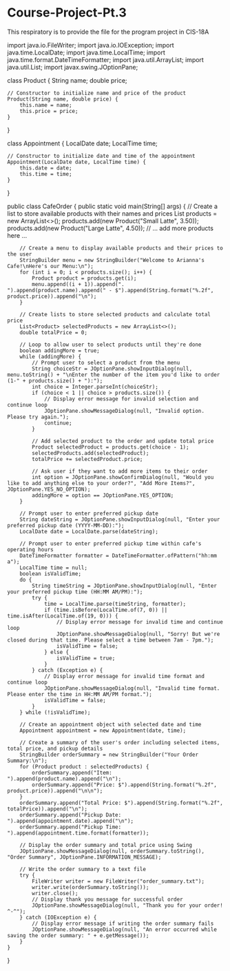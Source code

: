 # Course-Project-Pt.3
This respiratory is to provide the file for the program project in CIS-18A


import java.io.FileWriter;
import java.io.IOException;
import java.time.LocalDate;
import java.time.LocalTime;
import java.time.format.DateTimeFormatter;
import java.util.ArrayList;
import java.util.List;
import javax.swing.JOptionPane;

class Product {
    String name;
    double price;

    // Constructor to initialize name and price of the product
    Product(String name, double price) {
        this.name = name;
        this.price = price;
    }
}

class Appointment {
    LocalDate date;
    LocalTime time;

    // Constructor to initialize date and time of the appointment
    Appointment(LocalDate date, LocalTime time) {
        this.date = date;
        this.time = time;
    }
}

public class CafeOrder {
    public static void main(String[] args) {
        // Create a list to store available products with their names and prices
        List<Product> products = new ArrayList<>();
        products.add(new Product("Small Latte", 3.50));
        products.add(new Product("Large Latte", 4.50));
        // ... add more products here ...

        // Create a menu to display available products and their prices to the user
        StringBuilder menu = new StringBuilder("Welcome to Arianna's Cafe!\nHere's our Menu:\n");
        for (int i = 0; i < products.size(); i++) {
            Product product = products.get(i);
            menu.append((i + 1)).append(". ").append(product.name).append(" - $").append(String.format("%.2f", product.price)).append("\n");
        }

        // Create lists to store selected products and calculate total price
        List<Product> selectedProducts = new ArrayList<>();
        double totalPrice = 0;

        // Loop to allow user to select products until they're done
        boolean addingMore = true;
        while (addingMore) {
            // Prompt user to select a product from the menu
            String choiceStr = JOptionPane.showInputDialog(null, menu.toString() + "\nEnter the number of the item you'd like to order (1-" + products.size() + "):");
            int choice = Integer.parseInt(choiceStr);
            if (choice < 1 || choice > products.size()) {
                // Display error message for invalid selection and continue loop
                JOptionPane.showMessageDialog(null, "Invalid option. Please try again.");
                continue;
            }

            // Add selected product to the order and update total price
            Product selectedProduct = products.get(choice - 1);
            selectedProducts.add(selectedProduct);
            totalPrice += selectedProduct.price;

            // Ask user if they want to add more items to their order
            int option = JOptionPane.showConfirmDialog(null, "Would you like to add anything else to your order?", "Add More Items?", JOptionPane.YES_NO_OPTION);
            addingMore = option == JOptionPane.YES_OPTION;
        }

        // Prompt user to enter preferred pickup date
        String dateString = JOptionPane.showInputDialog(null, "Enter your preferred pickup date (YYYY-MM-DD):");
        LocalDate date = LocalDate.parse(dateString);

        // Prompt user to enter preferred pickup time within cafe's operating hours
        DateTimeFormatter formatter = DateTimeFormatter.ofPattern("hh:mm a");
        LocalTime time = null;
        boolean isValidTime;
        do {
            String timeString = JOptionPane.showInputDialog(null, "Enter your preferred pickup time (HH:MM AM/PM):");
            try {
                time = LocalTime.parse(timeString, formatter);
                if (time.isBefore(LocalTime.of(7, 0)) || time.isAfter(LocalTime.of(19, 0))) {
                    // Display error message for invalid time and continue loop
                    JOptionPane.showMessageDialog(null, "Sorry! But we're closed during that time. Please select a time between 7am - 7pm.");
                    isValidTime = false;
                } else {
                    isValidTime = true;
                }
            } catch (Exception e) {
                // Display error message for invalid time format and continue loop
                JOptionPane.showMessageDialog(null, "Invalid time format. Please enter the time in HH:MM AM/PM format.");
                isValidTime = false;
            }
        } while (!isValidTime);

        // Create an appointment object with selected date and time
        Appointment appointment = new Appointment(date, time);

        // Create a summary of the user's order including selected items, total price, and pickup details
        StringBuilder orderSummary = new StringBuilder("Your Order Summary:\n");
        for (Product product : selectedProducts) {
            orderSummary.append("Item: ").append(product.name).append("\n");
            orderSummary.append("Price: $").append(String.format("%.2f", product.price)).append("\n\n");
        }
        orderSummary.append("Total Price: $").append(String.format("%.2f", totalPrice)).append("\n");
        orderSummary.append("Pickup Date: ").append(appointment.date).append("\n");
        orderSummary.append("Pickup Time: ").append(appointment.time.format(formatter));

        // Display the order summary and total price using Swing
        JOptionPane.showMessageDialog(null, orderSummary.toString(), "Order Summary", JOptionPane.INFORMATION_MESSAGE);

        // Write the order summary to a text file
        try {
            FileWriter writer = new FileWriter("order_summary.txt");
            writer.write(orderSummary.toString());
            writer.close();
            // Display thank you message for successful order
            JOptionPane.showMessageDialog(null, "Thank you for your order! ^-^");
        } catch (IOException e) {
            // Display error message if writing the order summary fails
            JOptionPane.showMessageDialog(null, "An error occurred while saving the order summary: " + e.getMessage());
        }
    }
}
